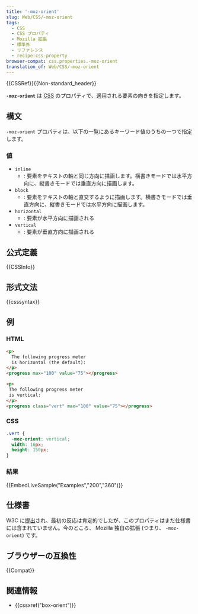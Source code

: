 ```yaml
---
title: '-moz-orient'
slug: Web/CSS/-moz-orient
tags:
  - CSS
  - CSS プロパティ
  - Mozilla 拡張
  - 標準外
  - リファレンス
  - recipe:css-property
browser-compat: css.properties.-moz-orient
translation_of: Web/CSS/-moz-orient
---
```

{{CSSRef}}{{Non-standard_header}}

**`-moz-orient`** は [CSS](/ja/docs/Web/CSS) のプロパティで、適用される要素の向きを指定します。

## 構文

`-moz-orient` プロパティは、以下の一覧にあるキーワード値のうちの一つで指定します。

### 値

- `inline`
  - : 要素をテキストの軸と同じ方向に描画します。横書きモードでは水平方向に、縦書きモードでは垂直方向に描画します。
- `block`
  - : 要素をテキストの軸と直交するように描画します。横書きモードでは垂直方向に、縦書きモードでは水平方向に描画します。
- `horizontal`
  - : 要素が水平方向に描画される
- `vertical`
  - : 要素が垂直方向に描画される

## 公式定義

{{CSSInfo}}

## 形式文法

{{csssyntax}}

<h2 id="Examples">例</h2>

### HTML

```html
<p>
  The following progress meter
  is horizontal (the default):
</p>
<progress max="100" value="75"></progress>

<p>
 The following progress meter
 is vertical:
</p>
<progress class="vert" max="100" value="75"></progress>
```

### CSS

```css
.vert {
  -moz-orient: vertical;
  width: 16px;
  height: 150px;
}
```

### 結果

{{EmbedLiveSample("Examples","200","360")}}

## 仕様書

W3C に[提出](https://lists.w3.org/Archives/Public/www-style/2014Jun/0396.html)され、最初の反応は肯定的でしたが、このプロパティはまだ仕様書には含まれていません。今のところ、 Mozilla 独自の拡張 (つまり、 `-moz-orient`) です。

## ブラウザーの互換性

{{Compat}}

## 関連情報

- {{cssxref("box-orient")}}

